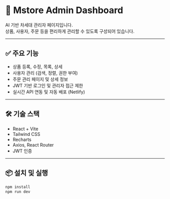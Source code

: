 # 📘 Mstore Admin Dashboard

AI 기반 차세대 관리자 페이지입니다.  
상품, 사용자, 주문 등을 편리하게 관리할 수 있도록 구성되어 있습니다.

---

## ✅ 주요 기능

- 상품 등록, 수정, 목록, 상세
- 사용자 관리 (검색, 정렬, 권한 부여)
- 주문 관리 페이지 및 상세 정보
- JWT 기반 로그인 및 관리자 접근 제한
- 실시간 API 연동 및 자동 배포 (Netlify)

---

## 🛠️ 기술 스택

- React + Vite
- Tailwind CSS
- Recharts
- Axios, React Router
- JWT 인증

---

## 📦 설치 및 실행

```bash
npm install
npm run dev
